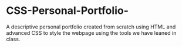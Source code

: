 # CSS-Personal-Portfolio-
A descriptive personal portfolio created from scratch using HTML and advanced CSS to style the webpage using the tools we have leaned in class.
